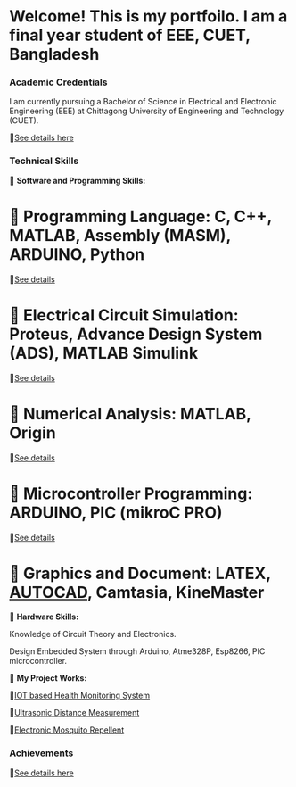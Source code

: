 # Welcome! This is my portfoilo. I am a final year student of EEE, CUET, Bangladesh


### **Academic Credentials**

I am currently pursuing a Bachelor of Science in Electrical and Electronic Engineering (EEE) at Chittagong University of Engineering and Technology (CUET).

   🔗[See details here](https://nusrat008.github.io/Portfolio/Education)

### **Technical Skills**

🎯 **Software and Programming Skills:**

   
   # 🔹 Programming Language: C, C++, MATLAB, Assembly (MASM), ARDUINO, Python 
  
   🔗[See details](https://nusrat008.github.io/Portfolio/CplusPlus/)


  
   # 🔹 Electrical Circuit Simulation: Proteus, Advance Design System (ADS), MATLAB Simulink

   🔗[See details](https://nusrat008.github.io/Portfolio/circuit-simulation/)

 
   
   # 🔹 Numerical Analysis: MATLAB, Origin

   🔗[See details](https://nusrat008.github.io/Portfolio/numerical-matlab/)


  
   # 🔹 Microcontroller Programming: ARDUINO, PIC (mikroC PRO)

   🔗[See details](https://nusrat008.github.io/Portfolio/basic-arduino/)


   # 🔹 Graphics and Document: LATEX, [AUTOCAD](https://nusrat008.github.io/Portfolio/transformer-design/), Camtasia, KineMaster



🎯 **Hardware Skills:** 

 Knowledge of Circuit Theory and Electronics. 

 Design Embedded System through Arduino, Atme328P, Esp8266, PIC microcontroller.


 🔹 **My Project Works:** 

  🔗[IOT based Health Monitoring System](https://nusrat008.github.io/Portfolio/iot-based-health-monitoring/)

  🔗[Ultrasonic Distance Measurement](https://nusrat008.github.io/Portfolio/ultrasonic-distance-measurement/)

  🔗[Electronic Mosquito Repellent](https://nusrat008.github.io/Portfolio/Mosquito-repellent-ckt/)



### **Achievements**
 
  🔗[See details here](https://nusrat008.github.io/Portfolio/achievements/)



